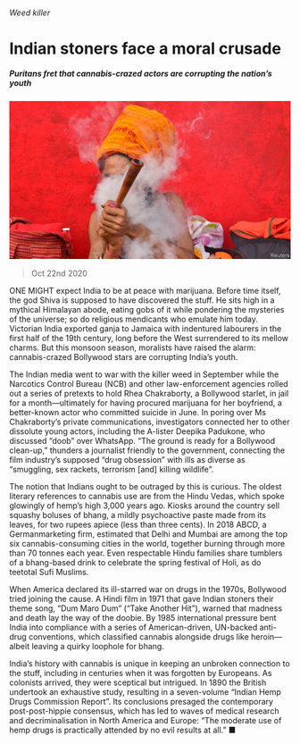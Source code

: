 ###### Weed killer

# Indian stoners face a moral crusade 

##### Puritans fret that cannabis-crazed actors are corrupting the nation’s youth 

![image](images/20201024_ASP002.jpg) 

> Oct 22nd 2020 

ONE MIGHT expect India to be at peace with marijuana. Before time itself, the god Shiva is supposed to have discovered the stuff. He sits high in a mythical Himalayan abode, eating gobs of it while pondering the mysteries of the universe; so do religious mendicants who emulate him today. Victorian India exported ganja to Jamaica with indentured labourers in the first half of the 19th century, long before the West surrendered to its mellow charms. But this monsoon season, moralists have raised the alarm: cannabis-crazed Bollywood stars are corrupting India’s youth.

The Indian media went to war with the killer weed in September while the Narcotics Control Bureau (NCB) and other law-enforcement agencies rolled out a series of pretexts to hold Rhea Chakraborty, a Bollywood starlet, in jail for a month—ultimately for having procured marijuana for her boyfriend, a better-known actor who committed suicide in June. In poring over Ms Chakraborty’s private communications, investigators connected her to other dissolute young actors, including the A-lister Deepika Padukone, who discussed “doob” over WhatsApp. “The ground is ready for a Bollywood clean-up,” thunders a journalist friendly to the government, connecting the film industry’s supposed “drug obsession” with ills as diverse as “smuggling, sex rackets, terrorism [and] killing wildlife”.


The notion that Indians ought to be outraged by this is curious. The oldest literary references to cannabis use are from the Hindu Vedas, which spoke glowingly of hemp’s high 3,000 years ago. Kiosks around the country sell squashy boluses of bhang, a mildly psychoactive paste made from its leaves, for two rupees apiece (less than three cents). In 2018 ABCD, a Germanmarketing firm, estimated that Delhi and Mumbai are among the top six cannabis-consuming cities in the world, together burning through more than 70 tonnes each year. Even respectable Hindu families share tumblers of a bhang-based drink to celebrate the spring festival of Holi, as do teetotal Sufi Muslims.

When America declared its ill-starred war on drugs in the 1970s, Bollywood tried joining the cause. A Hindi film in 1971 that gave Indian stoners their theme song, “Dum Maro Dum” (“Take Another Hit”), warned that madness and death lay the way of the doobie. By 1985 international pressure bent India into compliance with a series of American-driven, UN-backed anti-drug conventions, which classified cannabis alongside drugs like heroin—albeit leaving a quirky loophole for bhang.

India’s history with cannabis is unique in keeping an unbroken connection to the stuff, including in centuries when it was forgotten by Europeans. As colonists arrived, they were sceptical but intrigued. In 1890 the British undertook an exhaustive study, resulting in a seven-volume “Indian Hemp Drugs Commission Report”. Its conclusions presaged the contemporary post-post-hippie consensus, which has led to waves of medical research and decriminalisation in North America and Europe: “The moderate use of hemp drugs is practically attended by no evil results at all.” ■

